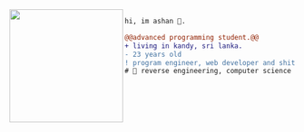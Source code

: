 <img align="left" height="200" src="https://media.giphy.com/media/ao9DUiTKH60XS/giphy.gif"/>

```diff
hi, im ashan 🔮.

@@advanced programming student.@@
+ living in kandy, sri lanka.
- 23 years old
! program engineer, web developer and shitposter
# 📖 reverse engineering, computer science
```
